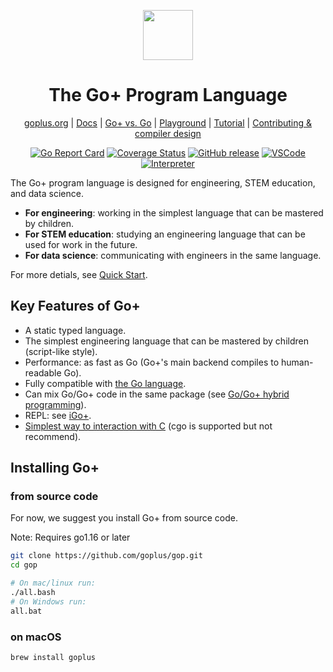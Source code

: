 <div align="center">
<p></p>
<p>
    <img width="80" src="https://goplus.org/favicon.svg">
</p>
<h1>The Go+ Program Language</h1>

[goplus.org](https://goplus.org) | [Docs](doc/docs.md) | [Go+ vs. Go](doc/goplus-vs-go.md) | [Playground](https://play.goplus.org) | [Tutorial](https://tutorial.goplus.org/) | [Contributing & compiler design](doc/contributing.md)
</div>

<div align="center">

[![Go Report Card](https://goreportcard.com/badge/github.com/goplus/gop)](https://goreportcard.com/report/github.com/goplus/gop)
[![Coverage Status](https://codecov.io/gh/goplus/gop/branch/main/graph/badge.svg)](https://codecov.io/gh/goplus/gop)
[![GitHub release](https://img.shields.io/github/v/tag/goplus/gop.svg?label=release)](https://github.com/goplus/gop/releases)
[![VSCode](https://img.shields.io/badge/vscode-Go+-teal.svg)](https://github.com/gopcode/vscode-goplus)
[![Interpreter](https://img.shields.io/badge/interpreter-iGo+-seagreen.svg)](https://github.com/goplus/igop)

</div>

The Go+ program language is designed for engineering, STEM education, and data science.

* **For engineering**: working in the simplest language that can be mastered by children.
* **For STEM education**: studying an engineering language that can be used for work in the future.
* **For data science**: communicating with engineers in the same language.

For more detials, see [Quick Start](doc/docs.md).

## Key Features of Go+

* A static typed language.
* The simplest engineering language that can be mastered by children (script-like style).
* Performance: as fast as Go (Go+'s main backend compiles to human-readable Go).
* Fully compatible with [the Go language](https://github.com/golang/go).
* Can mix Go/Go+ code in the same package (see [Go/Go+ hybrid programming](doc/docs.md#gogo-hybrid-programming)).
* REPL: see [iGo+](https://github.com/goplus/igop).
* [Simplest way to interaction with C](doc/docs.md#calling-c-from-go) (cgo is supported but not recommend).

## Installing Go+

### from source code

For now, we suggest you install Go+ from source code.

Note: Requires go1.16 or later

```bash
git clone https://github.com/goplus/gop.git
cd gop

# On mac/linux run:
./all.bash
# On Windows run:
all.bat
```

### on macOS

```sh
brew install goplus
```
